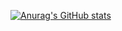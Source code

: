 [![Anurag's GitHub stats](https://github-readme-stats.vercel.app/api?username=shunm-999)](https://github.com/anuraghazra/github-readme-stats)

<!--
## Hi there 👋
**shunm-999/shunm-999** is a ✨ _special_ ✨ repository because its `README.md` (this file) appears on your GitHub profile.

Here are some ideas to get you started:

- 🔭 I’m currently working on ...
- 🌱 I’m currently learning ...
- 👯 I’m looking to collaborate on ...
- 🤔 I’m looking for help with ...
- 💬 Ask me about ...
- 📫 How to reach me: ...
- 😄 Pronouns: ...
- ⚡ Fun fact: ...
-->
